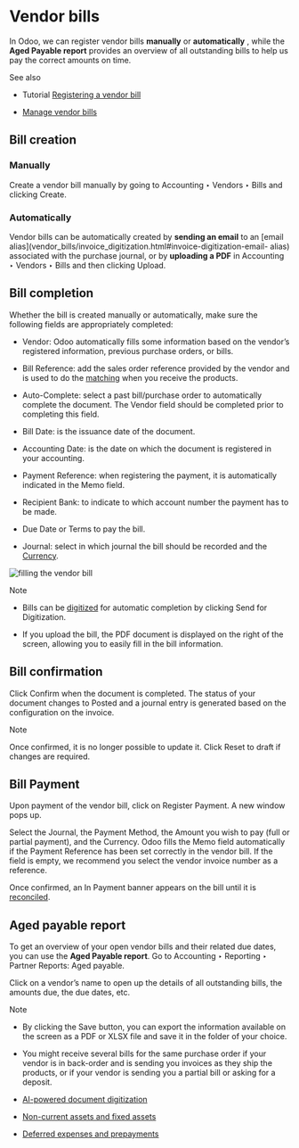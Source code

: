 # Vendor bills

In Odoo, we can register vendor bills **manually** or **automatically** ,
while the **Aged Payable report** provides an overview of all outstanding
bills to help us pay the correct amounts on time.

See also

  * Tutorial [Registering a vendor bill](https://www.odoo.com/slides/slide/registering-a-vendor-bill-1683?fullscreen=1)

  * [Manage vendor bills](../../inventory_and_mrp/purchase/manage_deals/manage.html)

## Bill creation

### Manually

Create a vendor bill manually by going to Accounting ‣ Vendors ‣ Bills and
clicking Create.

### Automatically

Vendor bills can be automatically created by **sending an email** to an [email
alias](vendor_bills/invoice_digitization.html#invoice-digitization-email-
alias) associated with the purchase journal, or by **uploading a PDF** in
Accounting ‣ Vendors ‣ Bills and then clicking Upload.

## Bill completion

Whether the bill is created manually or automatically, make sure the following
fields are appropriately completed:

  * Vendor: Odoo automatically fills some information based on the vendor’s registered information, previous purchase orders, or bills.

  * Bill Reference: add the sales order reference provided by the vendor and is used to do the [matching](payments.html#payments-matching) when you receive the products.

  * Auto-Complete: select a past bill/purchase order to automatically complete the document. The Vendor field should be completed prior to completing this field.

  * Bill Date: is the issuance date of the document.

  * Accounting Date: is the date on which the document is registered in your accounting.

  * Payment Reference: when registering the payment, it is automatically indicated in the Memo field.

  * Recipient Bank: to indicate to which account number the payment has to be made.

  * Due Date or Terms to pay the bill.

  * Journal: select in which journal the bill should be recorded and the [Currency](get_started/multi_currency.html).

![filling the vendor bill](../../../_images/bill-completion.png)

Note

  * Bills can be [digitized](vendor_bills/invoice_digitization.html) for automatic completion by clicking Send for Digitization.

  * If you upload the bill, the PDF document is displayed on the right of the screen, allowing you to easily fill in the bill information.

## Bill confirmation

Click Confirm when the document is completed. The status of your document
changes to Posted and a journal entry is generated based on the configuration
on the invoice.

Note

Once confirmed, it is no longer possible to update it. Click Reset to draft if
changes are required.

## Bill Payment

Upon payment of the vendor bill, click on Register Payment. A new window pops
up.

Select the Journal, the Payment Method, the Amount you wish to pay (full or
partial payment), and the Currency. Odoo fills the Memo field automatically if
the Payment Reference has been set correctly in the vendor bill. If the field
is empty, we recommend you select the vendor invoice number as a reference.

Once confirmed, an In Payment banner appears on the bill until it is
[reconciled](bank/reconciliation.html).

## Aged payable report

To get an overview of your open vendor bills and their related due dates, you
can use the **Aged Payable report**. Go to Accounting ‣ Reporting ‣ Partner
Reports: Aged payable.

Click on a vendor’s name to open up the details of all outstanding bills, the
amounts due, the due dates, etc.

Note

  * By clicking the Save button, you can export the information available on the screen as a PDF or XLSX file and save it in the folder of your choice.

  * You might receive several bills for the same purchase order if your vendor is in back-order and is sending you invoices as they ship the products, or if your vendor is sending you a partial bill or asking for a deposit.

  * [AI-powered document digitization](vendor_bills/invoice_digitization.html)
  * [Non-current assets and fixed assets](vendor_bills/assets.html)
  * [Deferred expenses and prepayments](vendor_bills/deferred_expenses.html)

